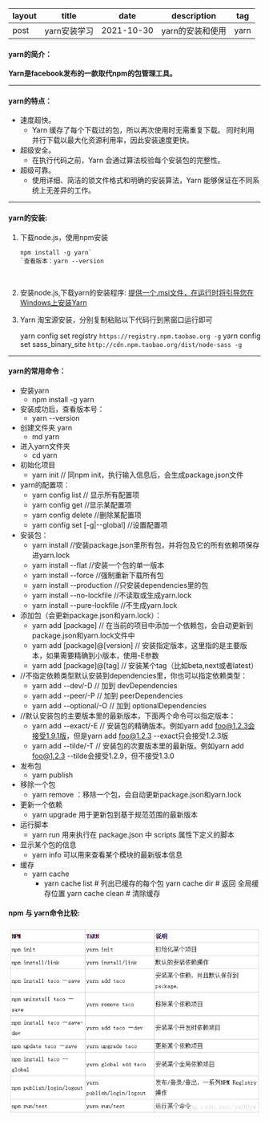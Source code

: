 | layout | title    | date      | description    | tag  |
| ------ | -------- | --------- | -------------- | ---- |
| post   | yarn安装学习 | 2021-10-30 | yarn的安装和使用 | yarn |


#### yarn的简介：

**Yarn是facebook发布的一款取代npm的包管理工具。**

---



#### yarn的特点：

- 速度超快。
  - Yarn 缓存了每个下载过的包，所以再次使用时无需重复下载。 同时利用并行下载以最大化资源利用率，因此安装速度更快。
- 超级安全。
  - 在执行代码之前，Yarn 会通过算法校验每个安装包的完整性。
- 超级可靠。
  - 使用详细、简洁的锁文件格式和明确的安装算法，Yarn 能够保证在不同系统上无差异的工作。

---



#### yarn的安装:

1. 下载node.js，使用npm安装

   ```
   npm install -g yarn`
   `查看版本：yarn --version
   ```



​	



2. 安装node.js,下载yarn的安装程序:
   [提供一个.msi文件，在运行时将引导您在Windows上安装Yarn](https://yarnpkg.com/en/docs/install#windows-stable)

3. Yarn 淘宝源安装，分别复制粘贴以下代码行到黑窗口运行即可

   yarn config set registry `https://registry.npm.taobao.org -g`
   yarn config set sass_binary_site `http://cdn.npm.taobao.org/dist/node-sass -g`

---

#### yarn的常用命令：

- 安装yarn
  - npm install -g yarn
- 安装成功后，查看版本号：
  - yarn --version
- 创建文件夹 yarn
  - md yarn
- 进入yarn文件夹
  - cd yarn
- 初始化项目
  - yarn init // 同npm init，执行输入信息后，会生成package.json文件
- yarn的配置项：
  - yarn config list // 显示所有配置项
  - yarn config get <key> //显示某配置项
  - yarn config delete <key> //删除某配置项
  - yarn config set <key> <value> [-g|--global] //设置配置项
- 安装包：
  - yarn install //安装package.json里所有包，并将包及它的所有依赖项保存进yarn.lock
  - yarn install --flat //安装一个包的单一版本
  - yarn install --force //强制重新下载所有包
  - yarn install --production //只安装dependencies里的包
  - yarn install --no-lockfile //不读取或生成yarn.lock
  - yarn install --pure-lockfile //不生成yarn.lock
- 添加包（会更新package.json和yarn.lock）：
  - yarn add [package] // 在当前的项目中添加一个依赖包，会自动更新到package.json和yarn.lock文件中
  - yarn add [package]@[version] // 安装指定版本，这里指的是主要版本，如果需要精确到小版本，使用-E参数
  - yarn add [package]@[tag] // 安装某个tag（比如beta,next或者latest）
- //不指定依赖类型默认安装到dependencies里，你也可以指定依赖类型：
  - yarn add --dev/-D // 加到 devDependencies
  - yarn add --peer/-P // 加到 peerDependencies
  - yarn add --optional/-O // 加到 optionalDependencies
- //默认安装包的主要版本里的最新版本，下面两个命令可以指定版本：
  - yarn add --exact/-E // 安装包的精确版本。例如yarn add foo@1.2.3会接受1.9.1版，但是yarn add foo@1.2.3 --exact只会接受1.2.3版
  - yarn add --tilde/-T // 安装包的次要版本里的最新版。例如yarn add foo@1.2.3 --tilde会接受1.2.9，但不接受1.3.0
- 发布包
  - yarn publish
- 移除一个包
  - yarn remove <packageName>：移除一个包，会自动更新package.json和yarn.lock
- 更新一个依赖
  - yarn upgrade 用于更新包到基于规范范围的最新版本
- 运行脚本
  - yarn run 用来执行在 package.json 中 scripts 属性下定义的脚本
- 显示某个包的信息
  - yarn info <packageName> 可以用来查看某个模块的最新版本信息
- 缓存
  - yarn cache
    - yarn cache list # 列出已缓存的每个包 yarn cache dir # 返回 全局缓存位置 yarn cache clean # 清除缓存

#### npm 与 yarn命令比较:

![img](data:image/png;base64,iVBORw0KGgoAAAANSUhEUgAAAqcAAAH2CAMAAAB6AdX5AAAABGdBTUEAALGP%0AC/xhBQAAACBjSFJNAAB6JgAAgIQAAPoAAACA6AAAdTAAAOpgAAA6mAAAF3Cc%0AulE8AAAB4FBMVEX////AwMD//8eHAAAAAIfH//8AAADH/8eHx8cAT09PAABP%0Ap6cAT6fn/8dPp+fn//8AAGlpAAD9/f3h4d38/PxQUEv9/fzk5OD4+Pfl5eIU%0AFBMJCQjx8e8JCQnq6ufn5+P19fTd3djY2NLi4t77+/rz8/Lb29VgYFs5OTbp%0A6eVubmjk5OHQ0Mnj49/e3tnf39r+/v0hIR/z8/FISEQvLyzb29ZHR0TX19Hm%0A5uLf39vg4Nv6+vnu7uv7+/v6+vr5+fjc3Nba2tTi4t339/a9vbnY2NPs7Oos%0ALCrp6ebe3to7Ozjt7evv7+wwMC3y8vD09PNUVFDh4dzc3NdEREFycmyCgnsE%0ABATU1M5KSkYQEA/a2tXs7Onn5+To6OTl5eHj497T08309PLV1c7Pz8j29vXu%0A7uzW1tDS0szU1M3T08zAwL/R0crr6+haWlXm5uMBAQBpaWPQ0MrZ2dQNDQ0C%0AAgHy8vH+/v729vTR0cvV1c/S0sv8/Pvt7er19fM1NTJ8fHUFBQQdHRsTExIH%0ABwfZ2dPo6OXv7+3r6+ng4NwMDAtPT0vw8O7w8O3X19L39/VGRkIVFRR5eXNR%0AUUwuLixcXFcBAQFra2UnJyVHR0MICAgXFxbPz8kqKigiIiBLS0fd3dnzQhQB%0AAAAAAWJLR0QAiAUdSAAAAAlwSFlzAAAOwwAADsMBx2+oZAAAAAd0SU1FB+UF%0AHAAeDmuLVR4AACydSURBVHja7X2JvxzHcV5DdFqyE1sJABOQDRMEQElRAJCO%0AZAogCAqSYCrPFxnCBx2KgkSDhqUQVkzaAilSPuIYsmzKTuzEuXzkX80e091V%0A1dVz7E7tVu2r7/d7b3tme2a+mv6mu7qntzoEh8PhcDgcDofD4XA4HIeJEw6H%0AVkCd7vtBme2B2zeBY8hcGK5TVbDLXBiuU1Wwy1wYrlNVsMtcGK5TVbDLXBiu%0AU1Wwy1wYrlNVsMtcGK5TVbDLXBiuU1Wwy1wYrlNVyMw/8tiP/LP03+E6VYYV%0A85U6y78OH3ksLnFMhes6VYU186U8018S6I98lAr3WIHodHFPlrcndljcnBg/%0A9pi1p3htSCLe1UxdbZQtVGlS0Sn+WPy5TmG6K8Z8VxZC/dhjOsu03yhYH+X/%0A650xfaMPwD+NqZl3nYZjotMI/T0rOiUP16ppc/80pT/y2I/+2FKk5nW6IP+x%0Arqz/+WNYp2sLVZrUeSzxX/w41Kn7p8dJp7kZ1a3TFXWsU2/3GZ0ubtHHUiuz%0AaiWN6rR0Q34ClnS2UKVJQKfun9Y3pqSLTtc3ZFkraS3UAaOyTrsHzpROP57b%0AA/dPy40p6YPTKRyL7JpRczp1/5TT6ceXPeKD0mnoKtOk049/RKsrk5j/6I+V%0AusLb/XDMdNoVuQGdxtSXzcI85i/86/dRK1/uX/6rtSe06kaZ60h1/f2Y3jx9%0AFLyMWlumtbzzE/ZR6Kp0+1ynddo07BqSmIM3+6ldWzUH5pq2uW8MTZuGXUM6%0A5lW1id/4H0O4TlXBLnNhuE5VwS5zYbhOVcEuc2G4TlXBLnNhuE5VwS5zYbhO%0AVcEuc2G4TlXBLnNhuE5VwS5zYbhOVcEuc2EgnTocWtHQrGnYNcQuc2G4TlXB%0ALnNhuE5VwS5zYbhOVcEuc2G4TlXBLnNhuE5VwS5zYbhOVcEuc2G4TlXBLnNh%0AuE5VwS5zYbhOVWHNPNLdMZD9keSK9XHVSUzDdaoKHXOqsTl0mmIvg+R6ywRc%0Ap6oAmEMhtXUakeqA8iJTocbAnccEpuuUPoMKn8lpOtVk0ImQdBdgpUmryyRR%0AojxAHHyJzsedyAJcp6oMSsyhEKHOIv6aKI/qD30NqttjodMm9Ng8U7u/B4OQ%0Af4oad6DdkNQG9Ia9zch8Aukeb/9Uj80HqVPUDwoB1/u4/oz4X6mZ8d79mLjV%0AjcnpuLoh3WeoHtQQYr5Jue+Y9qt5Ok8kXuXf6v/6L2CiqgzqxqVi1iitTzvN%0AhoA1htzYeuPwdBqyJxQr8/A9gXdRmc0nMp0ISztmw7gRHBUGdcyRumgBJJvI%0Aw0YfK1pkh6ZTeGNij07xP1U259Hy3OMF/Kq6SJNBJxJvWJ9mYcJxqmrcqTHm%0AmtNQpwfgnx6eTiNuJ9XrNFCdgs3MFZQJP37q9amiYu03qm49K87aDIL9KKTL%0A1naxilaw1AevxL4nE7e6MSWd9Tnkn5L7VWXbv1ER2rKZTndtEK9Tpj7FSaaU%0AwOBpBFrGX2kpsNE3JqdzD7n093PfP1mNetKgrVHj7eC35LmTX7rz0DFTZRBg%0AHlEq9um0vL3C3S2cwielmZSjOX5qxoK2UQZNKMzXqoJjE9X7/m4HMw7FWQ8V%0AfgD9qHJT9k1tS6NMGoD6UVxDzuyHX7e3odN9SPWpZdg1xC5zYbhOVcEuc2G4%0ATlXBLnNhuE5VwS5zYbhOVcEuc2G4TlXBLnNhuE5VwS5zYbhOVcEuc2G4TlXB%0ALnNheNxzhwk0NGsadg2xy1wYrlNVsMtcGK5TVbDLXBiuU1Wwy1wYrlNVsMtc%0AGK5TVbDLXBiuU1Wwy1wYrlNVsMtcGK5TVbDLXBiuU1XAzJsRT1q/nmpmILGK%0AmF/x0yi/yn465TpVhRKnt/zeNLR+dt+KKxEbv3/u3cRHHHOd7sj23el0boNy%0AfCn0o30qO6pbGrZnHX2hCpweUe6Avz04nY7+vXEd/gbXDnI3Yrt40vs0KIX2%0ALGET6+vkH/Iz8aGxhIGwqZCZWBUwwEbZoUSuYjoFYUTRTWwEG5n1fojodCcG%0ArevTGHGECXC1/AmCuzHRprgKGKsZRAWq1RhBkB8dEIwnPVD9DBw9l1G2DALt%0Afl2ftXRaXS5WFTDOWpp9EIKr25XyH2OdRj5f397tjbJlEO1HhW67vj5bZYb0%0ATQxIh7BT1rmvJFJVUmbKr81B3TruOYgjlrfxneOLtQo3PmOsoK3inu/VoBPM%0AicsV4BboajHxT1FtmJyIJP2s09L8R6jTVFXr8U5niHsO/Jz8LXNbm5+Rv8j2%0ARpHSBPVMIJdSZBBXnxY6qMMe0CWoB4oPjqiOrHUaYbsfubPtG1vH6aXOWqia%0ApIFizeeZ775sFfd8rwaR9U44jxRYELFRwE/gBqqKHTFGoNOqvThInVbuU6y8%0A+N5P4MjPbBT2tkbrdK8G5QjDuCvT0Gm5ZmUUfkoiKUVS5cNhK9qcKMEMcc/x%0ARrOZpF4d58jPa9Smcc/3aFD2rNcnKWeOlAchEfHlgNcGbSiOA9Hp+hrEz9Dk%0AoG4d9zySDdC8oPwjinU2oW4V93yvBpXiiFhYYUCnAaisrD8FmSFF4u9zOTOP%0AqRLMH/e8yw3ijKM+AdlfutZxvqZ/3rjnuzSoG+cnFWipKaqKDj4s2f3sTlJK%0AraiS1KIRnj4GpH7VOs2Ym+Uurd5J3HORsxed9vjEQGWw2Uec8MuzSLIQiVa5%0A7OhUj2eyqVEmDejeRwUqUCBAmB2JEX2Ljac+SETnj9UxdnRqGnYNsctcGK5T%0AVbDLXBiuU1Wwy1wYrlNVsMtcGK5TVbDLXBiuU1Wwy1wYrlNVsMtcGK5TVbDL%0AXBiuU1Wwy1wYHvfcYQINzZqGXUPsMheG61QV7DIXhutUFewyF4brVBXsMheG%0A61QV7DIXhutUFewyF4brVBXsMheG61QV7DIXhutUFewyF4brVBXg76Ih+F9J%0AMb+VAhuRfNfze6fInaOdrd6MA1kH94+/MZaLt8coWwDMkSg30emU3+VVUStQ%0AtL/yU/DI5Q6hRFRh2NSRVra7MYaLt8coW+giDnHhofIOLj4f/I30eisUOcHj%0AGtcluqfxJugP/KvHBCqYjx9IzrzZjanTpmHXkBwZKwFVXT31aSRf1/GiplRn%0AWKdDcdiZGp/3EKLrtGmULaDQSQFUiXArDOqWajL2yrRd/aXavD8O+6BOYyD1%0A8YY3hkmbhl1D+H5UrHXJe4M43hDKXEdcDugK9RGgMo5kV6DZCSO8DYMDuU4P%0AwhBOp3Ucc7b2gpIgQX1yuKqmTnr9UxgXuNsm2VtBW+Dx2wVTd52qAognTRri%0A9jhVpBuDcc5r9Om0fEY+ewy8bolwXad9RtlCZl67k3ijbsShiGLojXNeY0p9%0AGsBp8/XgY8XU3bDp3+7GBMvF22OULSTmuIrkxqGqEqcObQwgaF/s0Slz/nrQ%0AK50VbEeq28jplgwQuE4PwpAqEnYCFMWwbgfinNcYavdjXxx26F1wp8tEXadt%0Ao2yhtPu4TEkcc6yKtAenQXYgkjQiSjDQ7pdr4quDfEiG3u5PNsoW4HtT1OPH%0APXiucuR0Cv1TcHylU76fRJSGhB+ITvGT0dBpcJ02jbIFNC7VjGOeOzXsaGb6%0Ajrb2UGfksr06HYzDjvwUPGKaT+jv9weMsoXcj6oH9ruPWI9DBZIXaZhIlBUL%0AcSuJ/zsYh73WJam9Gc9h0xtD06Zh15AuYnstvrp8+/v71XZsnmioUeYESob0%0Ae3bi024qU9epLthlLozpOh29PkPPE7xDo2zBLnNhiOk0Ao9qn0ZNAl44ag9w%0AnTYwY7vf752388katZkN7TeWWpkfOFynw5xdp/tHvW5kWvkwrxtJJh2CxRTL%0Au2A4QkZny5DXJnW+ch6ar3rnnLPHTICZVIkWwCQH1Ms5Ag8FLQw5kfDsxeEA%0AqNfhTaPD5ZUDefOBRp/ZwV1+qI0cDw9D5+GRvocvPvBrF2oIOaDM48QH0BPV%0AJ9yM8NbF4QDYel1zMmi2SozRaSCKGaVTclyvTuHrZpiJOSCO0elUwhvBddrA%0A1jqtpndHOv2w9ZKumsrQX+wReBzrvMUd6NVpOYC/ECTSp9OphLctDgfA9jol%0AG1Pb/UnFjprx9iHV7Lg+nU5t912n+0Bbp0P+aQikWIuoB3UK8033T+nc20a7%0AX84fB3SK5nXEfOR2hLcuDgdA3d/vesilv5/7/iuU7n3uQ+PR8S53o/dc5Rvb%0AfY6w3Ue64/v7MEMAPMEQQIDfZ1PhXI9tCG9dHA6A5vjp7EWwe6MMmuA6baCl%0A03287pzXKJMGuE4b8PlSqmCXuTBcp6pgl7kwXKeq0MfcpCMzF1ynqtDL3HVa%0Ap03DriGu0wZcp6qQp6yttsgMrTzwy83w2jfzHdwYLm0adg3JI2rVNJuIX4IN%0ATcU5NLhOVaGK04tnFNQzt1ynhmHXEKxTOkMLvKCmL3APveF3naoCO8MbTOip%0A2v0QDr4qLTeGSZuGXUOof1rN0ML7QVjSMo/sIOE6VYWuPi2RpcAMLfiTsBLP%0AD/T3XafGYNeQ0u6PwHHoPyW4TlUhTwEehcPvPmW4TlXBLnNhuE5VwS5zYbhO%0AVcEuc2G4TlXBLnNhuE5VwS5zYbhOVcEuc2G4TlXBLnNhuE5VwS5zYbhOVcEu%0Ac2EgnTocWtHQrGnYNcQuc2G4TlXBLnNhuE5VwS5zYbhOVcEuc2G4TlXBLnNh%0AuE5VwS5zYbhOVcEuc2G4TlXBLnNhuE5VwS5zYbhOVcEuc2G4TlXBLnNhuE5V%0AwS5zYWyv0/G/4iWfuzHKFuwyF8bOdBppTM8dGWULdpkLQ7Ddb6xr2l6XV8Qo%0AW7DLXBiuU1Wwy1wY9bqRKehWXkwRRYcBcbhQDO68DRaWRKsstnTK5GOXZYwQ%0AE4yyBbvMhVGvwwsiF3Lr8KIghkzkY7Qub5i+fvQcy9zaLW27zIUxeV1zdp1o%0Aur/sWSXG6DQEGuQ7uE4dCbPrtLTXJEj3kE5pkG8u6wZG2YJd5sKYX6fM/int%0AvuvUwaCt0x7/NPboNJKNEo+7R6cwn/unjhp1fz9F2M79fbDwVsh7YCTulITb%0A65zdf9j/Z/rrKF+rv7+pUbZgl7kwmuOnlgMV2y3txBy3QGhn6/tqg2a3XKJN%0AnZqOqG1epzFCZUW8WZL9OmU6FShLGYsePzK97xtTpU3DriGd65WnQsBR6Txu%0AErl3HhHpkMqceGQwV6gErRGuU1VI9Sn6VwbsylAz+B8C/TbEgHWMX6IA/Qdy%0AHtfpvoyyBaDTCEY9IlUm1SnZZtyEatyQyDiQMyqD63RzCBRqavfzEEj6SM12%0ARG0/ZYIHWvK3pdkHQ4RwONH9070bJQghnZYz5w+2mefeiaC5FtB1xecgA+Ne%0An+7PKDyqm8d2wcSuNeBqjHmcF2+j7+GBoyZ6TWYOX4zUb09CKMlIcodc9wbs%0A1cbsO7hOFYFddTm9RcNdCLC/5M9lDY+vx3ZIGzrDi7SsU/BCsCONG2amlYZO%0AwPpw6N+6ThWiK23eX6t0RPZP1Wkg0t9ep7mVTu/62JMyr59BOsIX1mv/tEen%0A7p/u0ahSCmGUTpEqwDFQNJxOZ5zohXWan5RcHVJVcX2pjhJ4TCtden2qA/mt%0Azup/CON0WjZ5nVaXwe3+bDpNdXhuuEFdCJQXyUWoSYATev7SjljdmS14i+NY%0A6HSrdh+P4AR8YCTnn8c/LZpHTxpUHlYtZxLkD3tW8IdAkR7qOt2DUaBdLm8N%0AwRBA9y18TRnKmAAz4Vt8olel0/SftAxZtdUQQElH8OA0G5ZIDnWd7sEotTd9%0AJHP8A8gInrs6D6NT0gzwkvR+1L6N0nvPh5jTurJqnblNvt0v25Fki2xWtffs%0AcHVqEnaZC8N1qgp2mQvDdaoKdpkLw3WqCnaZC8N1qgp2mQuj1ikaaGxPF9IM%0Au6Vtl7kweuNMVC9CjAjVbmnbZS4MXqdrRNepM1cCvt1ff5a3w4GbLqQXdkvb%0ALnNh8P2oiOpQS1VpZZQt2GUujD7/FL9ILkn1sFvadpkLg4nTG+k0oPW3dpp9%0Aw6Vtl7kwfPxUFewyF4brVBXsMheG61QV7DIXhutUFewyF4brVBXsMheG61QV%0A7DIXhutUFewyF4brVBXsMheG61QV7DIXhutUFewyF4brVBXsMhcG0qnDoRUN%0AzZqGXUPsMheG61QV7DIXhutUFewyF4brVBXsMheG61QV7DIXhutUFewyF4br%0AVBXsMheG61QV7DIXhutUFewyF4brVBXsMheG61QV7DIXhutUFewyF8Z0nY6O%0ANkFXLNiPUbZgl7kwxHQKVmXaq1G2YJe5MGZs91sLxcSBfLJG2YJd5sJwnaqC%0AXebCoDpNYc5TFLRqmTYYJa0ERkXx0+qFbQM6nuZjl1us1kSeEI/dbmnbZS4M%0AJl5fyEEl6XLYa4AFC9Gys3j55KH6FMWoHrF87VA8dvg82S1tu8yF0Rufn1lP%0AOwQSD5VZczCO0WkoUkfna2FKPHa7pW2XuTC21imzrPKo+jTlG6vTKfHY7Za2%0AXebC2F6nZGNquz9ap4DXUDx2u6Vtl7kw2jod8k9DQHqGoh7UKcw33T8djMdu%0At7TtMhdG3d+PXWc6gH41XGQ7d+9zp7t03Lv/sP/PNMs0rjrb36eYEo/dbmnb%0AZS6M5viplVj8Q0bZAlpyBiCSfbHOM8Jnau+MOIO+RUNaOrWzaMSAUbYAmCNR%0ATtJpNfRcdQaqgyJz+qoVjKiN3O2CYj5fShXAErPwFUeIZR+WYSxKa/QhUgJ0%0AJICrBvMDR4p4dIHJTVI7uTF12jTsGtLptOxAeuqpT7mGu69Vj+T09MEgA49o%0AqNt1KmDUJOAe4faYfB405BJAFQe3wrBuiU5x9bv+o7okSq7GHWl2ckVhuE4R%0A2LG0LQpjI51WR8Zah9g7rGhH5hwoietprD7kXpAjwLsV90/nNGoaNOo0plHj%0Ayq+svUvMv/YfcrrWaQQHR/JokIF0r0/nMwqP8uaxXjDRKwHM6OZGfOeY4FXG%0AmscxZzrs7XGqSDbYfhZHLGTZRfAf6DS6TuWNgi/M0guC/DaLaQXrF2wwB+1b%0ATHqBhnkMModHUxZpo251G5TTNnl7F5Hh69sSgW5dpzszKt9l8v4KpAP4fkin%0AgUhcVKe4iuTGobjX0XSjHoJFvXlwgzpdwoalT6fun85oVLmroVencOJWn04n%0ATvDK5yvd7OFSPZEvRUmSbs6AbolOUZvB6RSKMlS69PpU1ChmLDDU+pra7m9U%0An67To3WalUM30ck4l7WiDLmAO4D6UdS2WHSba9gQqzsZXKezGJV1Ggd0WkYV%0AY/nEOch5RvqnEeUbUajwvWmESVIhk/qPnh2rsNqs3kdhBRZNplY+5Yr0Uq7T%0AGYwC7XWEve+AO94RTw3LnygHyDdyghc8H3UXh5gH8FiAUSP0GoI+T22dcjLj%0AdMq07rHKhC/lOp3BqJ3dxNmZMy+gQAOMO1k5RzlLrHelRxFdDSsXnLYtSe9H%0AzW2UyQlfHfNafLUx7f4+c3SZrsL6CnQsItZa57O6TucyyhbsMheG61QV7DIX%0ABqtTk01mwyhbsMtcGHx96jp15rrgOlUFu8yFUet0k2k+ymC3tO0yF8aYOBPm%0Aqle7pW2XuTBcp6pgl7kweuKhTJjmowx2S9suc2H016frtOvUme8brE4nT/NR%0ABrulbZe5MNj+/uRpPspgt7TtMheGvzdVBbvMheE6VQW7zIXhOlUFu8yF4TpV%0ABbvMheE6VQW7zIXhOlUFu8yF4TpVBbvMheE6VQW7zIXhOlUFu8yF4TpVBbvM%0AheE6VQW7zIWBdOpwaEVDs6Zh1xC7zIXhOlUFu8yF4TpVBbvMheE6VQW7zIXh%0AOlUFu8yF4TpVBbvMheE6VQW7zIXhOlUFu8yF4TpVBbvMheE6VYUG88jvaK4j%0AQaPYGP19e+PG2C3eHqNsob1uZAe0/kO/Tml4cqJTuID07uPtb3JjuLRp2DUE%0ArstTUrGs4Bx4HdOwNWidEnA4v+TUHuLtb3FjDBdvj1G2wOqU2RO5HVBuZEng%0AAKQLIodVJz5snWprLsR0Km4oCEFLWv3Yq1N+/T34NdoFqmXuPAoxT33adpRG%0A7Jc1al7E0Tu3YV7F9opVx4hf2xSug4ZW5SnLned8+10ParMbU6enwXU6K3Os%0A04gcTLTIGSQAtEnigeZ1ytGBsa5mDdWnKcw5WEwRPWZpWTewLhxckBEsnkme%0ATrg/72nlQ74VOn+Jw97z9J9I2cEikelAGse9ZRC6EDV0E8MmFAfXSwrM6mNo%0ASb6yAVcnTan+dcqLMZupSB51XMlkQ6zMwXcMxppGcafJ+oPkHmCXfnhoj54/%0A0nO0jKqIpUWQG2OLMdKTx+rCPOHNDOspjjqmZ6XTupWGTkBX0eTjDlGn8I5E%0AZE5ofM8/2JXZwF9iSqCFquoLRBJNowrtofWiK4No6Y3R6VTD+pmjf6ndZ7pS%0A/HbSJWogenRq0D/dWKeRuECtBz7iTsFgcZZmtdQO7PmpUaUUSJ8khD6dlnY+%0AE8D16VyG9TDvbff58VOsU1JqtGE8xvUp2+4j4OZxUnHiam7wkLReNGyGJ9Wn%0AgeSv6tO5DGsxpxQjLYfSMyJ0OS4xkoJc169cyzGR787Qs45E/RjmW0DduewS%0ABXwErXZgvpFuHHxe+v2KyqgIbenVKTSoVOCFNjF0FsN6iyMShjEE1O7TUiGX%0Awgosmkz2kYsY1GnuIZf+PugKB7CHLgkPO8zdfmJ1ab/h/RrwiiJs95F++vv7%0AMGMAbw3BEABvUCraMgaEb8VchvUXR8TawRUkem5gNnwI07rTB5a2fWZ0Opqx%0AWosC1elIbNVez80cP0sRaxU1K7x/SrK1JZmfKGv9qGTFAGXFJsEBtvEAfZY9%0A2pabtMyErQpJstqO9XYk2SKbVW2h+jwUVbDLXBiuU1Wwy1wYrlNVsMtcGK5T%0AVbDLXBiuU1Wwy1wYrlNVsMtcGK5TVbDLXBiuU1Wwy1wYrlNVsMtcGB733GEC%0ADc2ahl1D7DIXhutUFewyF4brVBXsMheG61QV7DIXhutUFewyF4brVBXsMheG%0A61QV7DIXhutUFewyF4brVBXsMheG61QV7DIXhutUFewyF4brVBXsMhfGdJ2O%0A/tEw/QXufoyyBbvMhSGmUxA1dK9G2YJd5sKYsd1vBT6IA/lkjbIFu8yF4TpV%0ABbvMhTE17nmAUclKcCIUr4xEgSPhD+cMEz7CKFuwy1wYk+Oe05hxMMZd+o9D%0AbvH1KQqZxIRhjFD/EwVst7TtMhfG5Di9NP4oE0MrjtFpKFJH55vbKFuwy1wY%0AW+u0tNcg3Cjcbul0jjDhI4yyBbvMhbG9TsnG1HbfdXoYzIUxOe452+4TUQ/q%0AdK4w4SOMsgW7zIUxOe556d6kL0HHvfsP+/9MN2i+MOEjjLIFu8yFsXHcc82w%0AW9qFORnNI/tinWfSMDUJOL3XWO8Tb8y0uOeqcQg6xaLcTqft9aj4TXQQe/w+%0Ab4zh4u0xyhaqdc46BcWyr7HOWb2cFBd1n9MpOi85R+v4Pd2YOm0aGxqiYIkX%0AsG4kuuZgfcqsHAEGquvT0QeBDDTG/uN3D9dpAl0MMvZ/H7jMW7eLaMglgCoP%0AboVh3ZIRF1r7MmunVOOMRMaBXGHHcJ0WxJ4tfk/1VRyZf5g5rhwrHfJrmzY+%0A60cO7UXuRD4ADj+6fypu1AQo1WlelZNWiIy3mfZnn5Ml0rXq0LUliygHNHDu%0A9amcUXiUN4/1goleCbR5y94Zneldd4jR8fXEsukTw06EwPaT+EV30/XxRr1e%0AHzkdXO00pfrXPSfX3VORcmnTqF4ApxcL+S0Y2wMhL9rAsVy1hL5jX6iRNnTM%0Ai7cT6Nh27cy0wn3jUiiZb0Mh4zrdo1H5ro9YL7p8w+kucjoNUPKxV1njJ4ad%0AQIeC+rr2EIfG9Yk403vEbkeEL7iTi9DUqfungkaVuxz6dErb9Up3LTcPTvjq%0A0+mUiWF0RXZwLtzt6ddt3b1HLHPTAo/1+nRfRvFr2HL1KUxR3c3V7k+qT0OM%0AmGTEJwE9n9qOarvWKeYUi26LSx6rOxdcpyJGZZ32tvt0Ai3jn8aGTnN7nvNS%0AnUZy/dH+KTpXhD0ffGp0tcBvl64U6zOHosnUyqfjIneqveCgddp9pE5+7vej%0AHn/RJe6Pg/4+mgBWDsRTyvInygHyje3vZ1rl+gH5k/j5QHYEbjtWe4sqSetO%0AH+jYc6qd4hjodABxfNadMWdeQIEGGXeykB0pE3RfocqgBHHz0ZCk96OkjRof%0At2WPt7/BvBZfzXCov8+aCj5JLRuZLHVW16mUUbZgl7kwenQ69OyoqYR6jbIF%0Au8yF0Z7Pv8X0oX3DbmnbZS6M0fXpsIOkB3ZL2y5zYbhOVcEuc2HUOt10+pAi%0A2C1tu8yFwf5+f+D1DP+6WxHslrZd5sIYr1Owy3XqzHcMtt1fbzZ02pwlrgd2%0AS9suc2HwcXtCSY2dPqQJdkvbLnNh8P2odaL8HzF9SBPslrZd5sLoiYM2cfqQ%0AItgtbbvMhdHUqWXYLW27zIXR0+7bhd3StstcGD5fShXsMheG61QV7DIXhutU%0AFewyF4brVBXsMheG61QV7DIXhutUFewyF4brVBXsMheG61QV7DIXhutUFewy%0AFwbSqcOhFQ3NmoZdQ+wyF4brVBXsMheG61QV7DIXhutUFewyF4brVBXsMheG%0A61QV7DIXhutUFewyF4brVBXsMheG61QV7DIXhutUFeA6Evib9m/WRsfN3uyw%0AcgD3y7ld/ZTOdaoKYGUBEpucEwRcoCxvM3Ki+ZonbICck66IvsMbU6VNw64h%0ARKc9kfFL/PxKgay+YT7ybwxalbHrdCajbCGvJNhavgQF/wIhavBpmFWHYL7p%0AOm0uhpJX0QLrq5CljtsLpUz4Ab7rVBVACFrcgvPVKV3/rG732XyTdVqvEgSW%0A8MvLWYEQT0iBzSu5Tq0CrXMG0GrZG5G+Yn++qTqtnF68QtrGOq0vNOLGWC7e%0AHqNsAa9rHuBWpDvCOuhXjLFR2zbzbbRuGfV5gU7Jqn6u05FYGlLWhyzrRca8%0AhOS+GfYxXwHpqOUG4GqT82N5v7Ikm6MIlT+MQuF3/8bqlITUy25DjCgD8W9R%0AnoPVaR2wNXlUVeWkCHndSNzjof3/ZE8RU2N985H5hoCfjwhua/4AIRyZ+hR5%0AGq2Q5WB8jYYwP2CdonFFeBNAWh2KTkEA78DrtP6sC5zPV6X7wayXGlmd5jPH%0AMFmnlR0BluBx0GnyywzpNAZYmqN1mns1fd+3NDIEvis2UqfAMQmwwe8+sJty%0AzHSKl703p1NY2MSGsp8Zh4qhHsxqO63ZI+pHRKIJlU7J09HQKaXVcpcBb3Jj%0AqrRpUJ1aa/dpcaFaK9QFjbZjWxCx3hinU6q0+gka0in2ZPjQ+sQpCMdGp9nY%0A1JUIAfci1QEu5cHUp3VbXRdrUk073+TWv+n3drVA57GCwPhQ+rlzVULo5wPL%0Au6xiAX3rVm4MkzYNrFNLAOP8RW/Umqw30r8pHRxSv5FhpmrYaYRMY1X3hRBC%0A3Ogej2/RjoNOtVaZw8xhfT95HGmi1aOzx6HklIuOa89gpt3qdKpZG0rN7gNn%0Al7kwZtQpGqzsydH4njlu6tDJTIbsEXaZC2NbnYIGitVp9aK3WeU3dLpJl8du%0AadtlLoyt61N2MIz9ftuh5fFM7Ja2XebC2KVOY1++9qGuU0el0zJPBc3TznnK%0A/pAGP8j60nQSTP2WrHwP86WtkfkDHIzBo26GS9suc2HU60amdx/w5W1AQkWv%0A8cpAHTOMXEb12t/jPaPzVy85vD49ZLTX4S2fWKf1921dhYHvOZ2OzO86PVYQ%0A0yl9SdbSHW3mx+Z3nR4ryOmUfk9erKDjmf1D+V2nxwptnY7wTyPI19dO9+mu%0AOXlmID/yA4iI7Za2XebCqPv7Xd+79Pfx7whyOn0T6m44+ATnCwHma0yeGZ0f%0A9v8zBcYoW7DLXBjN8dPWqOX0t0Mjzhe3z98yyhZAnAn6u71Nb/xhoKXT1uvK%0A+WduTvt17qj8B6HTnOo+Xadc2jS2N2SqKOYSkeu0geOo0zxwNpCj8f2ME7sa%0AzKt2H+w4pnI9NjpVObGLZc6ocVWdHlOFrnFsdKpyYleDeTf8AYY0XKeNtGls%0Aq9PYl6996Kw67ZSZdHrcHdSD1amJiV0s80QVhMdB5zuWOFidmpjYxTNPP+NO%0ACh83aHzYOGCddv+GJiLQCQOjdToy/2SdMr9ed526Tvc5sYtnHkCAvTjqsMOH%0A6zTQ7xsTYGg/bGz+jXQaoD+de1PH2EE9YJ3CtneMf5o2GrqTmNjFM09njZXW%0Ajy8OWKcGJnbxzIF3Cz0N1ymTNg0YTWwyYt/+uH3+QeYRerbun65xsDo1MbGL%0AZc74z67Tg9WpTdhlLgzXqSrYZS4M16kq2GUuDNepKthlLgzXqSrYZS4M16kq%0A2GUuDNepKthlLgzXqSrYZS4M16kq2GUuDKRTh0MrGpo1DbuG2GUuDNepKthl%0ALgzXqSrYZS4M16kq2GUuDNepKthlLgzXqSrYZS4M16kq2GUuDNepKthlLgzX%0AqSrYZS4M16kqtJhHdjsOZ2lv24LrVBX64vPTwL2cTk/mzZOKdHpy+1PMq1Ml%0Az+x8Ot21QSf4y2JBYuQsy9Sp0ynXT56O5BT7K5zCatsbU6U3ghKZzqfT3Rr0%0A+JmGTmsaVX26jktx9hNp+6cWqZ8+V77/mSfOb2XNk2c3P7aw2hyuUzUGPXnh%0AYjPC8JB/2m1feiptL1Kf/NSn8/f/+jP/5vIW5pw+f+XcpseGkFlRnLz69DNn%0AfhanGhDQaW+AkJ1gZp3uyqBzQKfx3+Zm/bPMpciaEl3i7OfSt2c/t/j2554F%0A7uzlz2/F+No0nX4WpM+eaeW6cCmE68/hVANz6rQK28l+vQPMpdMdG9TpdCXA%0AkzfS+bsU9kf50K1Xn0+hfq4+v0jcfDaUaMIrnW5O+eIknS45Z6y4sPZeeWFR%0AVV/5JEy1UK8bmSJ8hRIlDMSf6cIc5zDeVfhvGg4MxA3bWVBEtABmyOHOyiKY%0A0LHTY1CpT+MXbjzdaWqV4gP3wsDWy41bV9PGMrXWaf7+8mWYeTIm6XTJOWPN%0AhcMzX1z+/9KXYaqFeh3eFCkOBY1DBYvDiuIYt/gejg37OTOq+Kc5Sh4irM2g%0Acxdv//zTL35lkfp3R79w7RePfmlxhV9epX4lhJeuXXz5379y5+Yy463rv/ir%0Av/brv7Fk+tSrv5BZnrmVkr/5H5aP2899+qd+89RrX12ZGD//+fVzdevS6187%0AteoUnb10dPfr578Bm+jw+N3zn3nljfU1jq7/1r3liNLzz924dLTQ6ZuvXTx7%0A6tSzvw3zw32Pn7l09bnbi8SS89GC/RorVqe/fO/p0+H1e5du3b139837156/%0A+TvnwzdXDsGpa6Gk2Hy5SFvFW0RKepa9xcaHq919uw/CMkJ+lcTUGHTuW6f+%0AY3j+raeWZ37wu+kSy1Rcffvt/xRO3//lRfJLpxeq+L2V2G69/U5i8/yldKLf%0Av7Qah7p57cwfhKe+8dJq36o+jeGp+4vDbt3/wqJtvr9oj+9e/w7s5Dx8Z/Ec%0AvPve6XSNFxeZT393cYI33zu3ZPD1k+Gp9z/AnNO+h68t1Prmt1aN/INSnyZW%0A73xvccnl7lf/MHx14RZcDQ/vHS2/+MT7IMXlA0UK0rPpFC/3IVCsbWCdphil%0A2+pU3KBz3324YH7/k8sz/9HvJo9rWeYrnX53+fHEiyH+wR//yeKL//ynq+//%0Ay8PE8kweOvrc2bVO31qOoV59ZrXv8rq/f2lVc10+taig/ywsa2nE4MHFxb/b%0ASwE/fGtZlb68ONGj1YOwbPcX/Bapa28Qzt2+my8uty9cX52n6DSxWu76/rI1%0AOPXn4eh+uPUgPH7vieUX374CUlw+UKQgvbFOSeezfley835UxNym6nTnBq39%0A06Uicn0agE4vLj9eurdI/uDag5+pBu7/Int3T/1lWOv02VV9fH91noVOl/nf%0A/3C59cNFzfXSXy0SL72DznHnck4urrGuOJ+9u/y/0unFlEKcu303VhXnmZVP%0AXHT6VGL1wXuPr8f7v/dKOP/+Bzf/OtWid98HKS4fLNKShm4a75+Wj9gq1sgU%0AOzcMKASq09Ht/n4NQjrNJY11+uTKZfzhp68886fk6v/1dkrd/W/rVX1ufnqZ%0A45deXe38/OVl7pP3nlxu/OHyLHcW7fmN7yMGF49K+ofPXnnmbN43rNMv3nli%0AgatXE+eOS2b19M2Hryw/b90Pj+6cW3qd31g9FacuwhSXDxRpToNw3qCbjFYH%0AReHEq/DfRR84vHjevwPgtzq5E58Ngj1+RQZlnS4u3tLpS2+vr3v28t/cRgRe%0A+NucOrV+yhb16TLxxLppX49LhfdW3aZzby1a9qtfe/ToJczg2etw6+zl31lc%0A41MrqQzr9BkwTJrZv3Aq7/vwwkvrrtWrnz33+vnlSZ++s9x85xJMcflAkVbp%0AyTXF7lr1YTTekms3KOl0eeX//j9i/LvVWP/NCyH83UJd5/7nktLX7oT4v1bq%0A+t+PViz/T+efXv+/6TTX3+wMuLlq1C+tOzKXV/VpuLGqHc8vOihvXHu3mx/y%0A8I3k455/bfWx8AnPra5xd3GNT6z821eRTssRZd+DT612PLn8t+S8GutPXJZX%0AefWV9Wv+G3dOf+fFpdv54duLHS/8/RswxeUDRVqlTa8AUwbYTKG0+4uO86J/%0A8v03U+ofFqlz9/5xUcW9+vJCAK8tVfJP31l+m/r7p3+QzD39gy4Rb15ZtNvP%0A/9a6I9Pp9NZfLTpJL1y7tdDD/3v73qtffLTQ6pl7d7tDXvjmwn19eP12usbV%0AxTWe/9bCRXxw5UOoyXJE2Xfy2rL3c3Qbss9clrh6Yf351Yvh5N+v3M4LCyfh%0AzA2c4vIFn9enCLcvXDk6EY7evrMq6vPv3Pjeen+XOnfxwd1Ld5aV1O173z1z%0A9PpXVl9+4ZvrJvb8k+k0JXXzt7/2ia8/9+4i9fDoM/fvf+ZoKb2zp779aNUH%0Av3nm4Qcvf+W1RT/nwVtfTYfceu7pS19+GV/j3TvPXPreazfeXfILa375CLAv%0AvPDlC6cuvYE4Fy4L/LCzZ/kedS1F/v1+nS+4TpWhh/m65mrg8Rt1agD3V/Xs%0Ad74kaA3mcnfk7D42n+tUFfp0eq3nuNNn69QAnluNWR4djcy+CQCXWx9+cHfM%0AIa18rlNVaDN/8sK9b28/3Rjg5Ot3Hz26LilTiAfvPT2KfSuf61QV7DIXhutU%0AFewyF4brVBXsMheG61QV7DIXhutUFewyF4bHPXeYwL4fFIfD4XA4HA6Hw+Ew%0Aif8PpwV4gxZGbZEAAAAldEVYdGRhdGU6Y3JlYXRlADIwMjEtMDUtMjdUMTY6%0AMzA6MTQrMDg6MDBVorPyAAAAJXRFWHRkYXRlOm1vZGlmeQAyMDIxLTA1LTI3%0AVDE2OjMwOjE0KzA4OjAwJP8LTgAAAABJRU5ErkJggg==)

